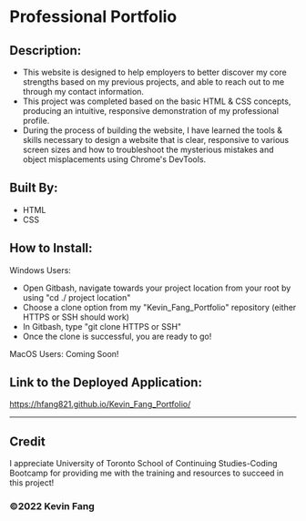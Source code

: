 # Professional Portfolio

## Description:

* This website is designed to help employers to better discover my core strengths based on my previous projects, and able to reach out to me through my contact information. 
* This project was completed based on the basic HTML & CSS concepts, producing an intuitive, responsive demonstration of my professional profile.
* During the process of building the website, I have learned the tools & skills necessary to design a website that is clear, responsive to various screen sizes and how to troubleshoot the mysterious mistakes and object misplacements using Chrome's DevTools.

## Built By:
* HTML
* CSS

## How to Install:

Windows Users: 
* Open Gitbash, navigate towards your project location from your root by using "cd ./ project location"
* Choose a clone option from my "Kevin_Fang_Portfolio" repository (either HTTPS or SSH should work)
* In Gitbash, type "git clone HTTPS or SSH"
* Once the clone is successful, you are ready to go!

MacOS Users:
Coming Soon!

## Link to the Deployed Application:
https://hfang821.github.io/Kevin_Fang_Portfolio/

---

## Credit

I appreciate University of Toronto School of Continuing Studies-Coding Bootcamp for providing me with the training and resources to succeed in this project!

### ©️2022 Kevin Fang

